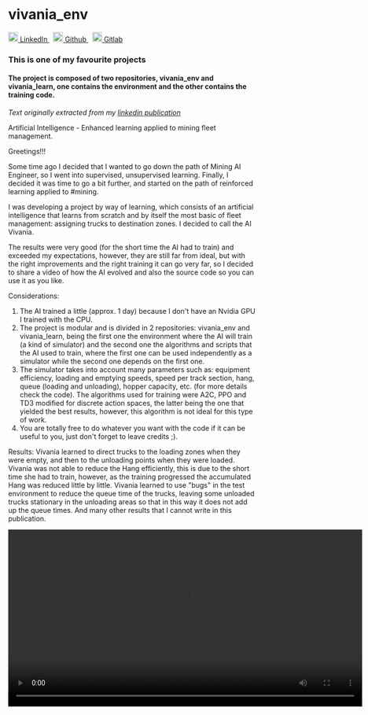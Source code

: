 # vivania_env

<p>
  <a href="https://www.linkedin.com/in/yairama/" rel="nofollow noreferrer">
    <img src="https://i.stack.imgur.com/gVE0j.png" alt="linkedin" class="icon" width="20" height="20"> LinkedIn
  </a> &nbsp; 
  <a href="https://github.com/Yairama" rel="nofollow noreferrer">
    <img src="https://github.githubassets.com/images/modules/logos_page/GitHub-Mark.png" alt="github" class="icon" width="20" height="20"> Github
  </a> &nbsp; 
  <a href="https://gitlab.com/Yairama" rel="nofollow noreferrer">
    <img src="https://cdn-icons-png.flaticon.com/512/5968/5968853.png" alt="gitlab" class="icon" width="20" height="20"> Gitlab
  </a>
</p>

### This is one of my favourite projects
#### The project is composed of two repositories, vivania_env and vivania_learn, one contains the environment and the other contains the training code.

*Text originally extracted from my [linkedin publication](https://www.linkedin.com/posts/yairama_mineraeda-reinforcementlearning-artificialintelligence-activity-6937107270790975488-0tco?utm_source=share&utm_medium=member_desktop)*

Artificial Intelligence - Enhanced learning applied to mining fleet management.

Greetings!!!

Some time ago I decided that I wanted to go down the path of Mining AI Engineer, so I went into supervised, unsupervised learning. Finally, I decided it was time to go a bit further, and started on the path of reinforced learning applied to #mining.

I was developing a project by way of learning, which consists of an artificial intelligence that learns from scratch and by itself the most basic of fleet management: assigning trucks to destination zones. I decided to call the AI Vivania.

The results were very good (for the short time the AI had to train) and exceeded my expectations, however, they are still far from ideal, but with the right improvements and the right training it can go very far, so I decided to share a video of how the AI evolved and also the source code so you can use it as you like.

Considerations:
1. The AI trained a little (approx. 1 day) because I don't have an Nvidia GPU I trained with the CPU.
2. The project is modular and is divided in 2 repositories: vivania_env and vivania_learn, being the first one the environment where the AI will train (a kind of simulator) and the second one the algorithms and scripts that the AI used to train, where the first one can be used independently as a simulator while the second one depends on the first one.
3. The simulator takes into account many parameters such as: equipment efficiency, loading and emptying speeds, speed per track section, hang, queue (loading and unloading), hopper capacity, etc. (for more details check the code).
The algorithms used for training were A2C, PPO and TD3 modified for discrete action spaces, the latter being the one that yielded the best results, however, this algorithm is not ideal for this type of work.
5. You are totally free to do whatever you want with the code if it can be useful to you, just don't forget to leave credits ;).

Results:
Vivania learned to direct trucks to the loading zones when they were empty, and then to the unloading points when they were loaded.
Vivania was not able to reduce the Hang efficiently, this is due to the short time she had to train, however, as the training progressed the accumulated Hang was reduced little by little.
Vivania learned to use "bugs" in the test environment to reduce the queue time of the trucks, leaving some unloaded trucks stationary in the unloading areas so that in this way it does not add up the queue times.
And many other results that I cannot write in this publication.

<video src='https://user-images.githubusercontent.com/45445692/230273468-a967f61a-85dd-4b85-85a2-314054e3e38b.mp4' width=720></video>
